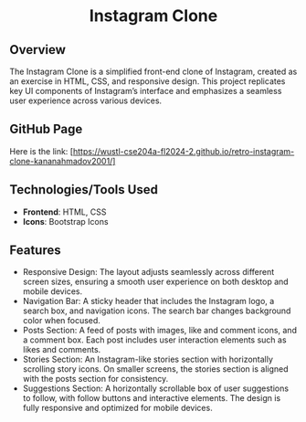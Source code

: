 <div align="center">
    <h1 id="Header">Instagram Clone</h1>
</div>

## Overview
The Instagram Clone is a simplified front-end clone of Instagram, created as an exercise in HTML, CSS, and responsive design. This project replicates key UI components of Instagram’s interface and emphasizes a seamless user experience across various devices.

## GitHub Page
Here is the link: [https://wustl-cse204a-fl2024-2.github.io/retro-instagram-clone-kananahmadov2001/]

## Technologies/Tools Used
- **Frontend**: HTML, CSS
- **Icons**: Bootstrap Icons

## Features
* Responsive Design: The layout adjusts seamlessly across different screen sizes, ensuring a smooth user experience on both desktop and mobile devices.
* Navigation Bar: A sticky header that includes the Instagram logo, a search box, and navigation icons. The search bar changes background color when focused.
* Posts Section: A feed of posts with images, like and comment icons, and a comment box. Each post includes user interaction elements such as likes and comments.
* Stories Section: An Instagram-like stories section with horizontally scrolling story icons. On smaller screens, the stories section is aligned with the posts section for consistency.
* Suggestions Section: A horizontally scrollable box of user suggestions to follow, with follow buttons and interactive elements. The design is fully responsive and optimized for mobile devices.
